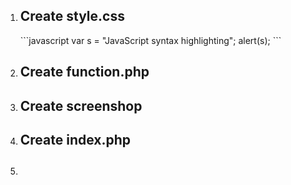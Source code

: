 <ol>
    <li>
        <h2>Create style.css</h2>
        <p>
        </p>
```javascript
var s = "JavaScript syntax highlighting";
alert(s);
```
    </li>
    <li>
        <h2>Create function.php</h2>
        <p></p>
    </li>
    <li>
        <h2>Create screenshop</h2>
        <p></p>
    </li>
    <li>
        <h2>Create index.php</h2>
        <p></p>
    </li>
    <li>
        <h2></h2>
        <p></p>
    </li>
</ol>
